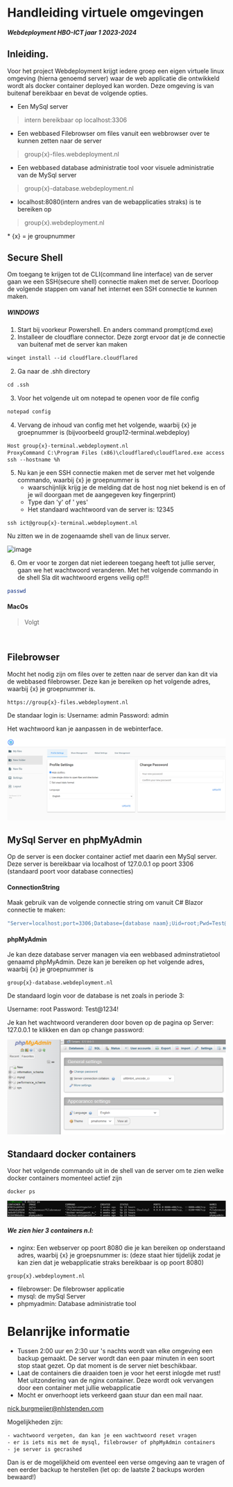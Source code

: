 # Handleiding virtuele omgevingen
##### Webdeployment HBO-ICT jaar 1 2023-2024

## Inleiding.

Voor het project Webdeployment krijgt iedere groep een eigen virtuele linux omgeving (hierna genoemd server) waar de web applicatie die ontwikkeld wordt als docker container deployed kan worden. 
Deze omgeving is van buitenaf bereikbaar en bevat de volgende opties.

-	Een MySql server 
> intern bereikbaar op localhost:3306
-	Een webbased Filebrowser om files vanuit een webbrowser over te kunnen zetten naar de server
> group{x}-files.webdeployment.nl
-	Een webbased database administratie tool voor visuele administratie van de MySql server
> group{x}-database.webdeployment.nl
-  localhost:8080(intern andres van de webapplicaties straks) is te bereiken op
>group{x}.webdeployment.nl

\* {x} = je groupnummer

## Secure Shell

Om toegang te krijgen tot de CLI(command line interface) van de server gaan we een SSH(secure shell) connectie maken met de server.
Doorloop de volgende stappen om vanaf het internet een SSH connectie te kunnen maken.

##### WINDOWS

1. Start bij voorkeur Powershell. En anders command prompt(cmd.exe)
2. Installeer de cloudflare connector. Deze zorgt ervoor dat je de connectie van buitenaf met de server kan maken
```ps
winget install --id cloudflare.cloudflared
```

2. Ga naar de .shh directory
```ps
cd .ssh
```

3. Voor het volgende uit om notepad te openen voor de file config 
```ps
notepad config
```

4. Vervang de inhoud van config met het volgende, waarbij {x} je groepnummer is (bijvoorbeeld group12-terminal.webdeploy)
```
Host group{x}-terminal.webdeployment.nl
ProxyCommand C:\Program Files (x86)\cloudflared\cloudflared.exe access ssh --hostname %h
```

5. Nu kan je een SSH connectie maken met de server met het volgende commando, waarbij {x} je groepnummer is
   - waarschijnlijk krijg je de melding dat de host nog niet bekend is en of je wil doorgaan met de aangegeven key fingerprint)
   - Type dan 'y' of ' yes'
   - Het standaard wachtwoord van de server is: 12345 
```
ssh ict@group{x}-terminal.webdeployment.nl
```

Nu zitten we in de zogenaamde shell van de linux server. 

![image](https://github.com/nburgmeijer/Webdeployment-jaar1-23-24/assets/31646458/2f360baa-bdcb-41f7-9f7d-9392847aba0c)

6. Om er voor te zorgen dat niet iedereen toegang heeft tot jullie server, gaan we het wachtwoord veranderen. Met het volgende commando in de shell
   Sla dit wachtwoord ergens veilig op!!!
```sh
passwd
```
#### MacOs
>Volgt

<br/>

## Filebrowser

Mocht het nodig zijn om files over te zetten naar de server dan kan dit via de webbased filebrowser.
Deze kan je bereiken op het volgende adres, waarbij {x} je groepnummer is.
```
https://group{x}-files.webdeployment.nl
```

De standaar login is:
Username: admin
Password: admin

Het wachtwoord kan je aanpassen in de webinterface.

![alt text](image.png)

## MySql Server en phpMyAdmin

Op de server is een docker container actief met daarin een MySql server. Deze server is bereikbaar via localhost of 127.0.0.1 op poort 3306 (standaard poort voor database connecties)

#### ConnectionString
Maak gebruik van de volgende connectie string om vanuit C# Blazor connectie te maken:

```csharp
"Server=localhost;port=3306;Database={database naam};Uid=root;Pwd=Test@1234!"
```

#### phpMyAdmin
Je kan deze database server managen via een webbased adminstratietool genaamd phpMyAdmin.
Deze kan je bereiken op het volgende adres, waarbij {x} je groepnummer is
```
group{x}-database.webdeployment.nl
```

De standaard login voor de database is net zoals in periode 3:

Username: root
Password: Test@1234!

Je kan het wachtwoord veranderen door boven op de pagina op Server: 127.0.0.1 te klikken en dan op change password:

![alt text](image-2.png)

## Standaard docker containers

Voor het volgende commando uit in de shell van de server om te zien welke docker containers momenteel actief zijn

```
docker ps
```
![alt text](image-1.png)


##### We zien hier 3 containers n.l:

- nginx: Een webserver op poort 8080 die je kan bereiken op onderstaand adres, waarbij {x} je groepsnummer is:
(deze staat hier tijdelijk zodat je kan zien dat je webapplicatie straks bereikbaar is op poort 8080)
```
group{x}.webdeployment.nl 
```
- filebrowser: De filebrowser applicatie
- mysql: de mySql Server
- phpmyadmin: Database administratie tool

# Belanrijke informatie

- Tussen 2:00 uur en 2:30 uur 's nachts wordt van elke omgeving een backup gemaakt. De server wordt dan een paar minuten in een soort stop staat gezet. Op dat moment is de server niet beschikbaar.
- Laat de containers die draaiden toen je voor het eerst inlogde met rust! Met uitzondering van de nginx container. Deze wordt ook vervangen door een container met jullie webapplicatie
- Mocht er onverhoopt iets verkeerd gaan stuur dan een mail naar. 

nick.burgmeijer@nhlstenden.com


Mogelijkheden zijn:

    - wachtwoord vergeten, dan kan je een wachtwoord reset vragen
    - er is iets mis met de mysql, filebrowser of phpMyAdmin containers
    - je server is gecrashed

Dan is er de mogelijkheid om eventeel een verse omgeving aan te vragen of een eerder backup te herstellen (let op: de laatste 2 backups worden bewaard!)